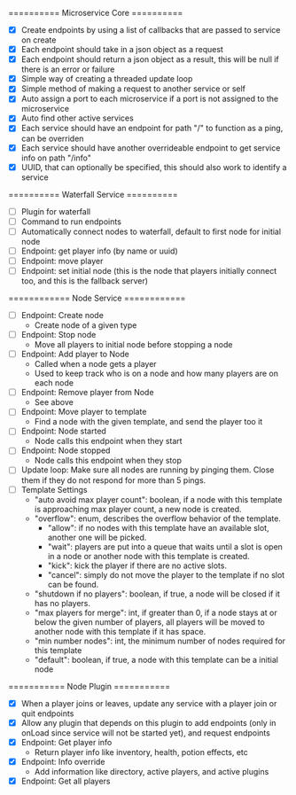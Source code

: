 ========== Microservice Core ==========
- [x] Create endpoints by using a list of callbacks that are passed to service on create
- [x] Each endpoint should take in a json object as a request
- [x] Each endpoint should return a json object as a result, this will be null if there is an error or failure
- [x] Simple way of creating a threaded update loop
- [x] Simple method of making a request to another service or self
- [x] Auto assign a port to each microservice if a port is not assigned to the microservice
- [x] Auto find other active services
- [x] Each service should have an endpoint for path "/" to function as a ping, can be overriden
- [x] Each service should have another overrideable endpoint to get service info on path "/info"
- [X] UUID, that can optionally be specified, this should also work to identify a service

========== Waterfall Service ==========
- [ ] Plugin for waterfall
- [ ] Command to run endpoints
- [ ] Automatically connect nodes to waterfall, default to first node for initial node
- [ ] Endpoint: get player info (by name or uuid)
- [ ] Endpoint: move player
- [ ] Endpoint: set initial node (this is the node that players initially connect too, and this is the fallback server)

============ Node  Service ============
- [ ] Endpoint: Create node
  - Create node of a given type
- [ ] Endpoint: Stop node
  - Move all players to initial node before stopping a node
- [ ] Endpoint: Add player to Node
  - Called when a node gets a player
  - Used to keep track who is on a node and how many players are on each node
- [ ] Endpoint: Remove player from Node
  - See above
- [ ] Endpoint: Move player to template
  - Find a node with the given template, and send the player too it
- [ ] Endpoint: Node started
  - Node calls this endpoint when they start
- [ ] Endpoint: Node stopped
  - Node calls this endpoint when they stop
- [ ] Update loop: Make sure all nodes are running by pinging them.  Close them if they do not respond for more than 5 pings.
- [ ] Template Settings
  - "auto avoid max player count": boolean, if a node with this template is approaching max player count, a new node is created.
  - "overflow": enum, describes the overflow behavior of the template.
    - "allow": if no nodes with this template have an available slot, another one will be picked.
    - "wait": players are put into a queue that waits until a slot is open in a node or another node with this template is created.
    - "kick": kick the player if there are no active slots.
    - "cancel": simply do not move the player to the template if no slot can be found.
  - "shutdown if no players": boolean, if true, a node will be closed if it has no players.
  - "max players for merge": int, if greater than 0, if a node stays at or below the given number of players, all players will be moved to another node with this template if it has space.
  - "min number nodes": int, the minimum number of nodes required for this template
  - "default": boolean, if true, a node with this template can be a initial node

=========== Node Plugin ===========
- [x] When a player joins or leaves, update any service with a player join or quit endpoints
- [x] Allow any plugin that depends on this plugin to add endpoints (only in onLoad since service will not be started yet), and request endpoints
- [x] Endpoint: Get player info
  - Return player info like inventory, health, potion effects, etc
- [x] Endpoint: Info override
  - Add information like directory, active players, and active plugins
- [x] Endpoint: Get all players